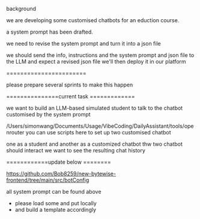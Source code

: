 background 

we are developing some customised chatbots for an eduction course. 

a system prompt has been drafted. 

we need to revise the system prompt and turn it into a json file 

we should send the info, instructions and the system prompt and json file to the LLM and expect a revised json file
we'll then deploy it in our platform 

=======================

please prepare several sprints to make this happen 


===============current task =============

we want to build an LLM-based simulated student to talk to the chatbot customised by the system prompt 

/Users/simonwang/Documents/Usage/VibeCoding/DailyAssistant/tools/openrouter you can use scripts here to set up two customised chatbot 

one as a student and another as a customized chatbot thw two chatbot should interact we want to see the resulting chat history


============update below ========

https://github.com/Bob8259/new-bytewise-frontend/tree/main/src/botConfig 

all system prompt can be found above 

- please load some and put locally
- and build a template accordingly
